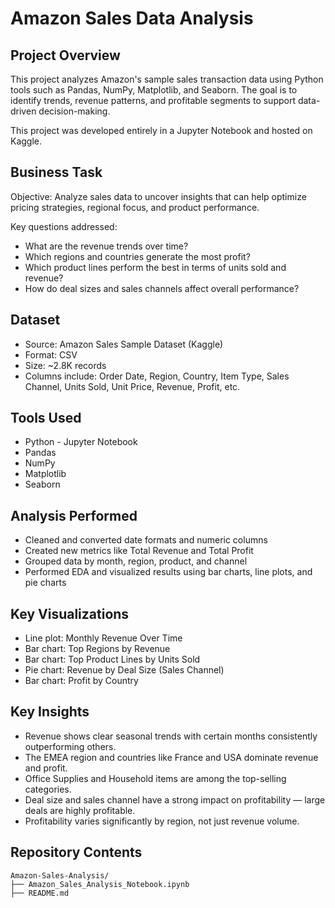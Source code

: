 # Amazon Sales Data Analysis

## Project Overview

This project analyzes Amazon's sample sales transaction data using Python tools such as Pandas, NumPy, Matplotlib, and Seaborn. The goal is to identify trends, revenue patterns, and profitable segments to support data-driven decision-making.

This project was developed entirely in a Jupyter Notebook and hosted on Kaggle.

## Business Task

Objective: Analyze sales data to uncover insights that can help optimize pricing strategies, regional focus, and product performance.

Key questions addressed:
- What are the revenue trends over time?
- Which regions and countries generate the most profit?
- Which product lines perform the best in terms of units sold and revenue?
- How do deal sizes and sales channels affect overall performance?

## Dataset

- Source: Amazon Sales Sample Dataset (Kaggle)
- Format: CSV
- Size: ~2.8K records
- Columns include: Order Date, Region, Country, Item Type, Sales Channel, Units Sold, Unit Price, Revenue, Profit, etc.

## Tools Used

- Python - Jupyter Notebook 
- Pandas
- NumPy
- Matplotlib
- Seaborn

## Analysis Performed

- Cleaned and converted date formats and numeric columns
- Created new metrics like Total Revenue and Total Profit
- Grouped data by month, region, product, and channel
- Performed EDA and visualized results using bar charts, line plots, and pie charts

## Key Visualizations

- Line plot: Monthly Revenue Over Time
- Bar chart: Top Regions by Revenue
- Bar chart: Top Product Lines by Units Sold
- Pie chart: Revenue by Deal Size (Sales Channel)
- Bar chart: Profit by Country

## Key Insights

- Revenue shows clear seasonal trends with certain months consistently outperforming others.
- The EMEA region and countries like France and USA dominate revenue and profit.
- Office Supplies and Household items are among the top-selling categories.
- Deal size and sales channel have a strong impact on profitability — large deals are highly profitable.
- Profitability varies significantly by region, not just revenue volume.

## Repository Contents

```
Amazon-Sales-Analysis/
├── Amazon_Sales_Analysis_Notebook.ipynb
├── README.md
```

